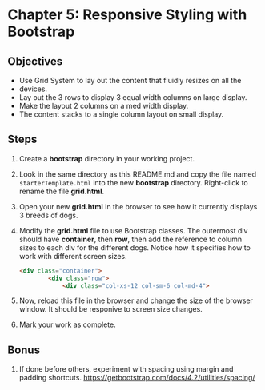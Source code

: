 # Chapter 5: Responsive Styling with Bootstrap

## Objectives
* Use Grid System to lay out the content that fluidly resizes on all the
* devices.  
* Lay out the 3 rows to display 3 equal width columns on large display.
* Make the layout 2 columns on a med width display.
* The content stacks to a single column layout on small display.

## Steps

1. Create a **bootstrap** directory in your working project.

2. Look in the same directory as this README.md and copy the file named `starterTemplate.html` into the new **bootstrap** directory. Right-click to rename the file **grid.html**.

3. Open your new **grid.html** in the browser to see how it currently displays 3 breeds of dogs. 

4. Modify the **grid.html** file to use Bootstrap classes. The outermost div should have **container**, then **row**, then add the reference to column sizes to each div for the different dogs. Notice how it specifies how to work with different screen sizes. 
    ```html
    <div class="container">
            <div class="row">
                <div class="col-xs-12 col-sm-6 col-md-4">
    ```                     


5. Now, reload this file in the browser and change the size of the browser window. It should be responive to screen size changes.

6. Mark your work as complete.


## Bonus

1. If done before others, experiment with spacing using margin and padding shortcuts. https://getbootstrap.com/docs/4.2/utilities/spacing/ 
